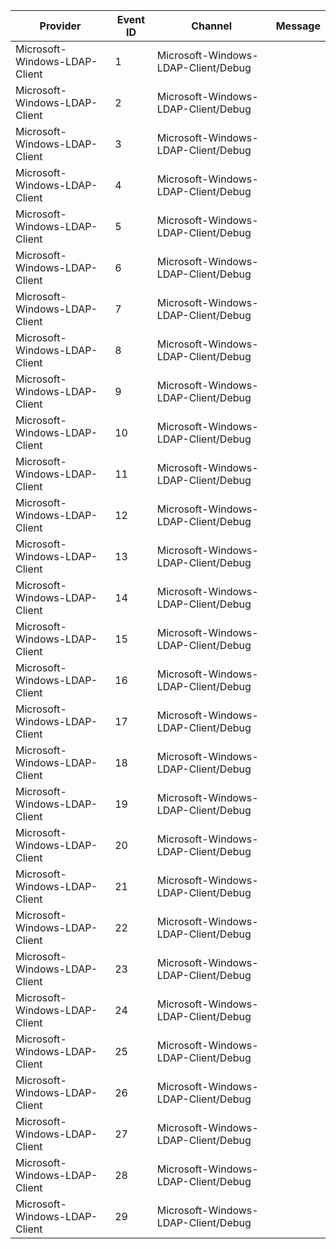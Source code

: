 Provider                       |  Event ID  |  Channel                              |  Message
-------------------------------|------------|---------------------------------------|---------
Microsoft-Windows-LDAP-Client  |  1         |  Microsoft-Windows-LDAP-Client/Debug  |
Microsoft-Windows-LDAP-Client  |  2         |  Microsoft-Windows-LDAP-Client/Debug  |
Microsoft-Windows-LDAP-Client  |  3         |  Microsoft-Windows-LDAP-Client/Debug  |
Microsoft-Windows-LDAP-Client  |  4         |  Microsoft-Windows-LDAP-Client/Debug  |
Microsoft-Windows-LDAP-Client  |  5         |  Microsoft-Windows-LDAP-Client/Debug  |
Microsoft-Windows-LDAP-Client  |  6         |  Microsoft-Windows-LDAP-Client/Debug  |
Microsoft-Windows-LDAP-Client  |  7         |  Microsoft-Windows-LDAP-Client/Debug  |
Microsoft-Windows-LDAP-Client  |  8         |  Microsoft-Windows-LDAP-Client/Debug  |
Microsoft-Windows-LDAP-Client  |  9         |  Microsoft-Windows-LDAP-Client/Debug  |
Microsoft-Windows-LDAP-Client  |  10        |  Microsoft-Windows-LDAP-Client/Debug  |
Microsoft-Windows-LDAP-Client  |  11        |  Microsoft-Windows-LDAP-Client/Debug  |
Microsoft-Windows-LDAP-Client  |  12        |  Microsoft-Windows-LDAP-Client/Debug  |
Microsoft-Windows-LDAP-Client  |  13        |  Microsoft-Windows-LDAP-Client/Debug  |
Microsoft-Windows-LDAP-Client  |  14        |  Microsoft-Windows-LDAP-Client/Debug  |
Microsoft-Windows-LDAP-Client  |  15        |  Microsoft-Windows-LDAP-Client/Debug  |
Microsoft-Windows-LDAP-Client  |  16        |  Microsoft-Windows-LDAP-Client/Debug  |
Microsoft-Windows-LDAP-Client  |  17        |  Microsoft-Windows-LDAP-Client/Debug  |
Microsoft-Windows-LDAP-Client  |  18        |  Microsoft-Windows-LDAP-Client/Debug  |
Microsoft-Windows-LDAP-Client  |  19        |  Microsoft-Windows-LDAP-Client/Debug  |
Microsoft-Windows-LDAP-Client  |  20        |  Microsoft-Windows-LDAP-Client/Debug  |
Microsoft-Windows-LDAP-Client  |  21        |  Microsoft-Windows-LDAP-Client/Debug  |
Microsoft-Windows-LDAP-Client  |  22        |  Microsoft-Windows-LDAP-Client/Debug  |
Microsoft-Windows-LDAP-Client  |  23        |  Microsoft-Windows-LDAP-Client/Debug  |
Microsoft-Windows-LDAP-Client  |  24        |  Microsoft-Windows-LDAP-Client/Debug  |
Microsoft-Windows-LDAP-Client  |  25        |  Microsoft-Windows-LDAP-Client/Debug  |
Microsoft-Windows-LDAP-Client  |  26        |  Microsoft-Windows-LDAP-Client/Debug  |
Microsoft-Windows-LDAP-Client  |  27        |  Microsoft-Windows-LDAP-Client/Debug  |
Microsoft-Windows-LDAP-Client  |  28        |  Microsoft-Windows-LDAP-Client/Debug  |
Microsoft-Windows-LDAP-Client  |  29        |  Microsoft-Windows-LDAP-Client/Debug  |